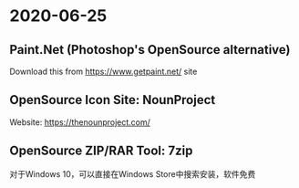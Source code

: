 # 2020-06-25

## Paint.Net (Photoshop's OpenSource alternative)

Download this from <https://www.getpaint.net/> site

## OpenSource Icon Site: NounProject

Website: <https://thenounproject.com/>

## OpenSource ZIP/RAR Tool: 7zip

对于Windows 10，可以直接在Windows Store中搜索安装，软件免费